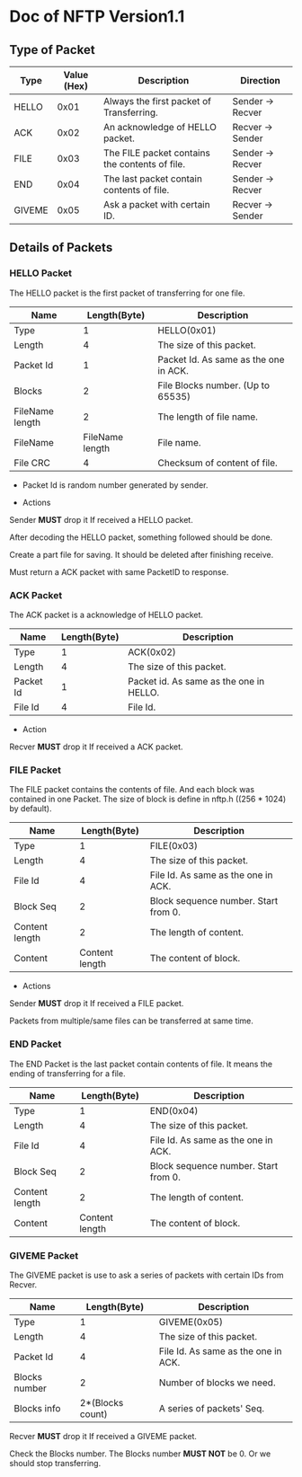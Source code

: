 # Doc of NFTP Version1.1


## Type of Packet

| Type   | Value (Hex) | Description                                    | Direction        |
| ------ | ----------- | ---------------------------------------------- | ---------------- |
| HELLO  | 0x01        | Always the first packet of Transferring.       | Sender -> Recver |
| ACK    | 0x02        | An acknowledge of HELLO packet.                | Recver -> Sender |
| FILE   | 0x03        | The FILE packet contains the contents of file. | Sender -> Recver |
| END    | 0x04        | The last packet contain contents of file.      | Sender -> Recver |
| GIVEME | 0x05        | Ask a packet with certain ID.                  | Recver -> Sender |

## Details of Packets

### HELLO Packet

The HELLO packet is the first packet of transferring for one file.

| Name            | Length(Byte)    | Description                           |
| --------------- | --------------- | ------------------------------------- |
| Type            | 1               | HELLO(0x01)                           |
| Length          | 4               | The size of this packet.              |
| Packet Id       | 1               | Packet Id. As same as the one in ACK. |
| Blocks          | 2               | File Blocks number. (Up to 65535)     |
| FileName length | 2               | The length of file name.              |
| FileName        | FileName length | File name.                            |
| File CRC        | 4               | Checksum of content of file.          |

+ Packet Id is random number generated by sender.

+ Actions

Sender **MUST** drop it If received a HELLO packet.

After decoding the HELLO packet, something followed should be done.

Create a part file for saving. It should be deleted after finishing receive.

Must return a ACK packet with same PacketID to response.

### ACK Packet

The ACK packet is a acknowledge of HELLO packet.

| Name      | Length(Byte) | Description                             |
| --------- | ------------ | --------------------------------------- |
| Type      | 1            | ACK(0x02)                               |
| Length    | 4            | The size of this packet.                |
| Packet Id | 1            | Packet id. As same as the one in HELLO. |
| File Id   | 4            | File Id.                                |

+ Action

Recver **MUST** drop it If received a ACK packet.

### FILE Packet

The FILE packet contains the contents of file. And each block was contained in one Packet. The size of block is define in nftp.h ((256 * 1024) by default).

| Name           | Length(Byte)   | Description                          |
| -------------- | -------------- | ------------------------------------ |
| Type           | 1              | FILE(0x03)                           |
| Length         | 4              | The size of this packet.             |
| File Id        | 4              | File Id. As same as the one in ACK.  |
| Block Seq      | 2              | Block sequence number. Start from 0. |
| Content length | 2              | The length of content.               |
| Content        | Content length | The content of block.                |

+ Actions

Sender **MUST** drop it If received a FILE packet.

Packets from multiple/same files can be transferred at same time.

### END Packet

The END Packet is the last packet contain contents of file. It means the ending of transferring for a file.

| Name           | Length(Byte)   | Description                          |
| -------------- | -------------- | ------------------------------------ |
| Type           | 1              | END(0x04)                            |
| Length         | 4              | The size of this packet.             |
| File Id        | 4              | File Id. As same as the one in ACK.  |
| Block Seq      | 2              | Block sequence number. Start from 0. |
| Content length | 2              | The length of content.               |
| Content        | Content length | The content of block.                |

### GIVEME Packet

The GIVEME packet is use to ask a series of packets with certain IDs from Recver. 

| Name          | Length(Byte)     | Description                         |
| ------------- | ---------------- | ----------------------------------- |
| Type          | 1                | GIVEME(0x05)                        |
| Length        | 4                | The size of this packet.            |
| Packet Id     | 4                | File Id. As same as the one in ACK. |
| Blocks number | 2                | Number of blocks we need.           |
| Blocks info   | 2*(Blocks count) | A series of packets' Seq.           |

Recver **MUST** drop it If received a GIVEME packet.

Check the Blocks number. The Blocks number **MUST NOT** be 0. Or we should stop transferring.

